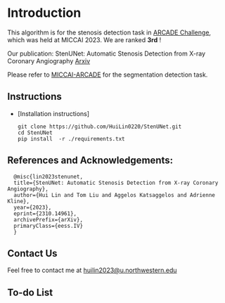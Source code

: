 # Introduction
This algorithm is for the stenosis detection task in [ARCADE Challenge](https://arcade.grand-challenge.org/), which was held at MICCAI 2023. We are ranked <span style = 'font-size:1000 px'> **3rd** </span>! 

Our publication:  StenUNet: Automatic Stenosis Detection from X-ray Coronary Angiography [Arxiv](https://arxiv.org/abs/2310.14961)

Please refer to [MICCAI-ARCADE](https://github.com/NMHeartAI/MICCAI_ARCADE.git) for the segmentation detection task.


## Instructions
- [Installation instructions]

      git clone https://github.com/HuiLin0220/StenUNet.git
      cd StenUNet
      pip install  -r ./requirements.txt


## References and Acknowledgements:

      @misc{lin2023stenunet,
      title={StenUNet: Automatic Stenosis Detection from X-ray Coronary Angiography}, 
      author={Hui Lin and Tom Liu and Aggelos Katsaggelos and Adrienne Kline},
      year={2023},
      eprint={2310.14961},
      archivePrefix={arXiv},
      primaryClass={eess.IV}
      }
    
    


## Contact Us
Feel free to contact me at huilin2023@u.northwestern.edu

## To-do List
